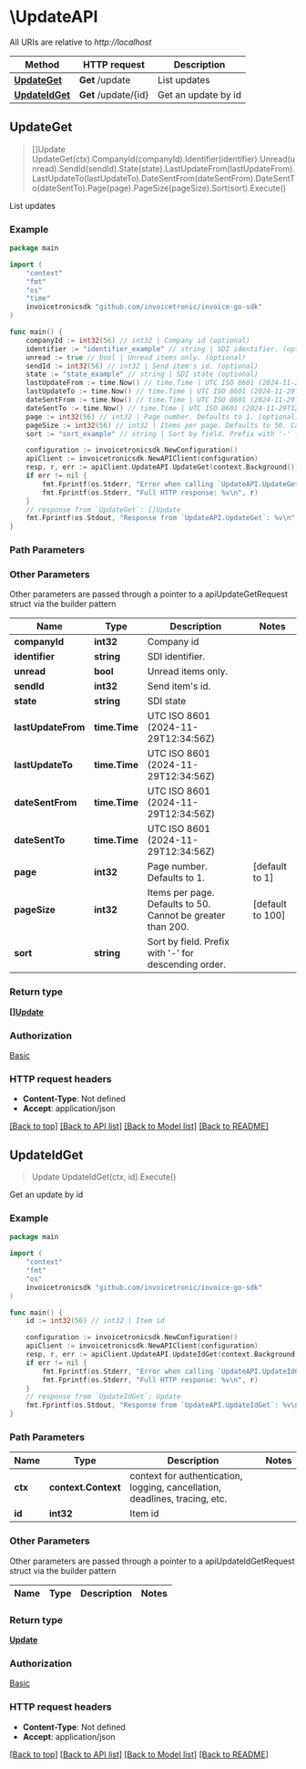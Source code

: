 # \UpdateAPI

All URIs are relative to *http://localhost*

Method | HTTP request | Description
------------- | ------------- | -------------
[**UpdateGet**](UpdateAPI.md#UpdateGet) | **Get** /update | List updates
[**UpdateIdGet**](UpdateAPI.md#UpdateIdGet) | **Get** /update/{id} | Get an update by id



## UpdateGet

> []Update UpdateGet(ctx).CompanyId(companyId).Identifier(identifier).Unread(unread).SendId(sendId).State(state).LastUpdateFrom(lastUpdateFrom).LastUpdateTo(lastUpdateTo).DateSentFrom(dateSentFrom).DateSentTo(dateSentTo).Page(page).PageSize(pageSize).Sort(sort).Execute()

List updates



### Example

```go
package main

import (
	"context"
	"fmt"
	"os"
    "time"
	invoicetronicsdk "github.com/invoicetronic/invoice-go-sdk"
)

func main() {
	companyId := int32(56) // int32 | Company id (optional)
	identifier := "identifier_example" // string | SDI identifier. (optional)
	unread := true // bool | Unread items only. (optional)
	sendId := int32(56) // int32 | Send item's id. (optional)
	state := "state_example" // string | SDI state (optional)
	lastUpdateFrom := time.Now() // time.Time | UTC ISO 8601 (2024-11-29T12:34:56Z) (optional)
	lastUpdateTo := time.Now() // time.Time | UTC ISO 8601 (2024-11-29T12:34:56Z) (optional)
	dateSentFrom := time.Now() // time.Time | UTC ISO 8601 (2024-11-29T12:34:56Z) (optional)
	dateSentTo := time.Now() // time.Time | UTC ISO 8601 (2024-11-29T12:34:56Z) (optional)
	page := int32(56) // int32 | Page number. Defaults to 1. (optional) (default to 1)
	pageSize := int32(56) // int32 | Items per page. Defaults to 50. Cannot be greater than 200. (optional) (default to 100)
	sort := "sort_example" // string | Sort by field. Prefix with '-' for descending order. (optional)

	configuration := invoicetronicsdk.NewConfiguration()
	apiClient := invoicetronicsdk.NewAPIClient(configuration)
	resp, r, err := apiClient.UpdateAPI.UpdateGet(context.Background()).CompanyId(companyId).Identifier(identifier).Unread(unread).SendId(sendId).State(state).LastUpdateFrom(lastUpdateFrom).LastUpdateTo(lastUpdateTo).DateSentFrom(dateSentFrom).DateSentTo(dateSentTo).Page(page).PageSize(pageSize).Sort(sort).Execute()
	if err != nil {
		fmt.Fprintf(os.Stderr, "Error when calling `UpdateAPI.UpdateGet``: %v\n", err)
		fmt.Fprintf(os.Stderr, "Full HTTP response: %v\n", r)
	}
	// response from `UpdateGet`: []Update
	fmt.Fprintf(os.Stdout, "Response from `UpdateAPI.UpdateGet`: %v\n", resp)
}
```

### Path Parameters



### Other Parameters

Other parameters are passed through a pointer to a apiUpdateGetRequest struct via the builder pattern


Name | Type | Description  | Notes
------------- | ------------- | ------------- | -------------
 **companyId** | **int32** | Company id | 
 **identifier** | **string** | SDI identifier. | 
 **unread** | **bool** | Unread items only. | 
 **sendId** | **int32** | Send item&#39;s id. | 
 **state** | **string** | SDI state | 
 **lastUpdateFrom** | **time.Time** | UTC ISO 8601 (2024-11-29T12:34:56Z) | 
 **lastUpdateTo** | **time.Time** | UTC ISO 8601 (2024-11-29T12:34:56Z) | 
 **dateSentFrom** | **time.Time** | UTC ISO 8601 (2024-11-29T12:34:56Z) | 
 **dateSentTo** | **time.Time** | UTC ISO 8601 (2024-11-29T12:34:56Z) | 
 **page** | **int32** | Page number. Defaults to 1. | [default to 1]
 **pageSize** | **int32** | Items per page. Defaults to 50. Cannot be greater than 200. | [default to 100]
 **sort** | **string** | Sort by field. Prefix with &#39;-&#39; for descending order. | 

### Return type

[**[]Update**](Update.md)

### Authorization

[Basic](../README.md#Basic)

### HTTP request headers

- **Content-Type**: Not defined
- **Accept**: application/json

[[Back to top]](#) [[Back to API list]](../README.md#documentation-for-api-endpoints)
[[Back to Model list]](../README.md#documentation-for-models)
[[Back to README]](../README.md)


## UpdateIdGet

> Update UpdateIdGet(ctx, id).Execute()

Get an update by id



### Example

```go
package main

import (
	"context"
	"fmt"
	"os"
	invoicetronicsdk "github.com/invoicetronic/invoice-go-sdk"
)

func main() {
	id := int32(56) // int32 | Item id

	configuration := invoicetronicsdk.NewConfiguration()
	apiClient := invoicetronicsdk.NewAPIClient(configuration)
	resp, r, err := apiClient.UpdateAPI.UpdateIdGet(context.Background(), id).Execute()
	if err != nil {
		fmt.Fprintf(os.Stderr, "Error when calling `UpdateAPI.UpdateIdGet``: %v\n", err)
		fmt.Fprintf(os.Stderr, "Full HTTP response: %v\n", r)
	}
	// response from `UpdateIdGet`: Update
	fmt.Fprintf(os.Stdout, "Response from `UpdateAPI.UpdateIdGet`: %v\n", resp)
}
```

### Path Parameters


Name | Type | Description  | Notes
------------- | ------------- | ------------- | -------------
**ctx** | **context.Context** | context for authentication, logging, cancellation, deadlines, tracing, etc.
**id** | **int32** | Item id | 

### Other Parameters

Other parameters are passed through a pointer to a apiUpdateIdGetRequest struct via the builder pattern


Name | Type | Description  | Notes
------------- | ------------- | ------------- | -------------


### Return type

[**Update**](Update.md)

### Authorization

[Basic](../README.md#Basic)

### HTTP request headers

- **Content-Type**: Not defined
- **Accept**: application/json

[[Back to top]](#) [[Back to API list]](../README.md#documentation-for-api-endpoints)
[[Back to Model list]](../README.md#documentation-for-models)
[[Back to README]](../README.md)


